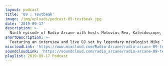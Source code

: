 ```yaml
---
layout: podcast
title: '09 : Textbeak'
image: /img/uploads/podcast-09-textbeak.jpg
date: '2019-09-17'
description: >-
  Ninth episode of Radio Arcane with hosts Motuvius Rex, Kaleidoscope, Sorrow Vomit and Gothic Bastard : Featuring interview of and live DJ set by legendary mixologist Mike Textbeak from Cleveland, Ohio : We talk about some history, some current interests and Gothic Bastard's love of spiders : Recorded and produced at the non-profit Art Sanctuary in Louisville, KY, Radio Arcane is a collective of Dark Music Specialists that host events, live music and dark arts entertainment.
shortDescription: >-
  Featuring an interview and live DJ set by legendary mixologist Mike Textbeak.
mixcloudLink: 'https://www.mixcloud.com/Radio-Arcane/radio-arcane-09-textbeak'
soundcloudLink: 'https://soundcloud.com/radio_arcane/radio-arcane-09-textbeak'
playlist: 2019-09-17 Podcast
---
```

